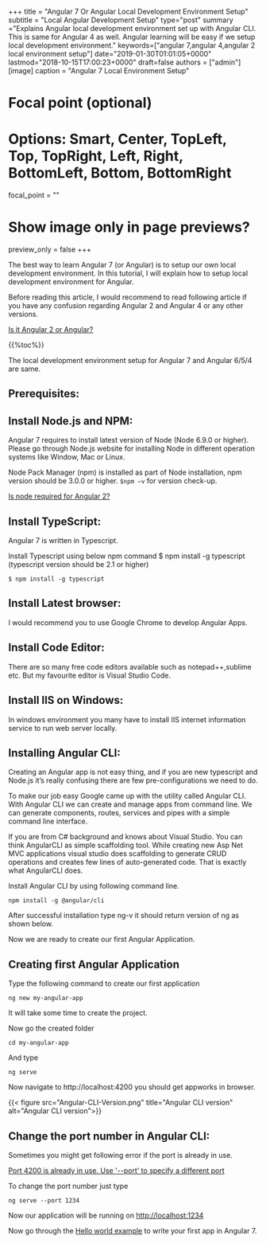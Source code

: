 +++
title = "Angular 7 Or Angular Local Development Environment Setup"
subtitle = "Local Angular Development Setup"
type="post"
summary ="Explains Angular local development environment set up with Angular CLI. This is same for Angular 4 as well. Angular learning will be easy if we setup local development environment."
keywords=["angular 7,angular 4,angular 2 local environment setup"]
date="2019-01-30T01:01:05+0000"
lastmod="2018-10-15T17:00:23+0000"
draft=false
authors = ["admin"]
[image]
  caption = "Angular 7 Local Environment Setup"

  # Focal point (optional)
  # Options: Smart, Center, TopLeft, Top, TopRight, Left, Right, BottomLeft, Bottom, BottomRight
  focal_point = ""

  # Show image only in page previews?
  preview_only = false
+++

The best way to learn Angular 7 (or Angular) is to setup our own local development environment. In this tutorial, I will explain how to setup local development environment for Angular.

Before reading this article, I would recommend to read following article if you have any confusion regarding Angular 2 and Angular 4 or any other versions.

[Is it Angular 2 or Angular?](https://www.angularjswiki.com/angular/is-it-angular-2-or-just-angular/) 

{{%toc%}}

The local development environment setup for Angular 7 and Angular 6/5/4 are same.


## Prerequisites:

## Install Node.js and NPM:

Angular 7 requires to install latest version of Node (Node 6.9.0 or higher). Please go through Node.js website for installing Node in different operation systems like Window, Mac or Linux.

Node Pack Manager (npm) is installed as part of Node installation, npm version should be 3.0.0 or higher. `$npm –v` for version check-up.

[Is node required for Angular 2?](http://www.angularjswiki.com/angular/is-node-js-required-for-angular/)

## Install TypeScript:

Angular 7 is written in Typescript.

Install Typescript using below npm command $ npm install -g typescript (typescript version should be 2.1 or higher)

```
$ npm install -g typescript
```

## Install Latest browser:

I would recommend you to use Google Chrome to develop Angular Apps.

## Install Code Editor:

There are so many free code editors available such as notepad++,sublime etc. But my favourite editor is Visual Studio Code.

## Install IIS on Windows:

In windows environment you many have to install IIS internet information service to run web server locally.

## Installing Angular CLI:

Creating an Angular app is not easy thing, and if you are new typescript and Node.js it’s really confusing there are few pre-configurations we need to do.

To make our job easy Google came up with the utility called Angular CLI. With Angular CLI we can create and manage apps from command line. We can generate components, routes, services and pipes with a simple command line interface.

If you are from C# background and knows about Visual Studio. You can think AngularCLI as simple scaffolding tool. While creating new Asp Net MVC applications visual studio does scaffolding to generate CRUD operations and creates few lines of auto-generated code. That is exactly what AngularCLI does.

Install Angular CLI by using following command line.

```
npm install -g @angular/cli
```

After successful installation type ng-v it should return version of ng as shown below.
 
Now we are ready to create our first Angular Application.

## Creating first Angular Application

Type the following command to create our first application

```
ng new my-angular-app
```

It will take some time to create the project.

Now go the created folder

```
cd my-angular-app
```

And type

```
ng serve
```

Now navigate to http://localhost:4200 you should get appworks in browser.

{{< figure src="Angular-CLI-Version.png" title="Angular CLI version" alt="Angular CLI version">}} 

## Change the port number in Angular CLI:

Sometimes you might get following error if the port is already in use.

[Port 4200 is already in use. Use '--port' to specify a different port](https://www.angularjswiki.com/angular/port-4200-is-already-in-use-use-port-to-specify-a-different-port-error/)

To change the port number just type

```
ng serve --port 1234
```

Now our application will be running on <http://localhost:1234>

Now go through the [Hello world example](https://www.angularjswiki.com/angular/angular-2-hello-world-example/) to write your first app in Angular 7.